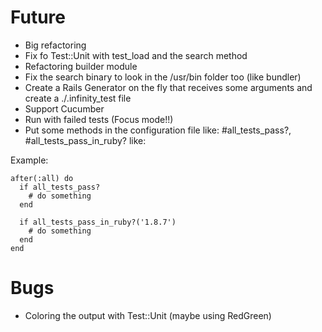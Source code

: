 Future
======

- Big refactoring
- Fix fo Test::Unit with test_load and the search method
- Refactoring builder module
- Fix the search binary to look in the /usr/bin folder too (like bundler)
- Create a Rails Generator on the fly that receives some arguments and create a ./.infinity_test file
- Support Cucumber
- Run with failed tests (Focus mode!!)
- Put some methods in the configuration file like: #all_tests_pass?, #all_tests_pass_in_ruby? like:

Example:

	after(:all) do
      if all_tests_pass?
        # do something
      end
               
      if all_tests_pass_in_ruby?('1.8.7') 
        # do something
      end
	end

Bugs
====

- Coloring the output with Test::Unit (maybe using RedGreen)
